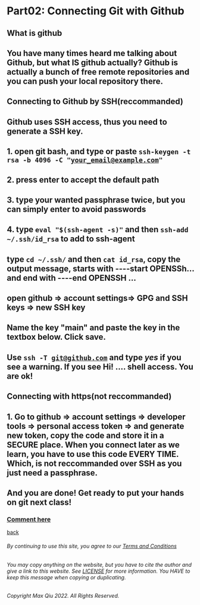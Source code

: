 # Part02: Connecting Git with Github
## **What is github**
## You have many times heard me talking about Github, but what IS github actually? Github is actually a bunch of free remote repositories and you can push your local repository there.
## **Connecting to Github by SSH(reccommanded)**
## Github uses SSH access, thus you need to generate a SSH key.
## 1. open git bash, and type or paste <code>ssh-keygen -t rsa -b 4096 -C "your_email@example.com"</code>
## 2. press enter to accept the  default path
## 3. type your wanted passphrase twice, but you can simply enter to avoid passwords
## 4. type <code>eval "$(ssh-agent -s)"</code> and then <code>ssh-add ~/.ssh/id_rsa</code> to add to ssh-agent
## type <code>cd ~/.ssh/</code> and then <code>cat id_rsa</code>, copy the output message, starts with ----start OPENSSh... and end with ----end OPENSSH ...
## open github => account settings=> GPG and SSH keys => new SSH key
## Name the key "main" and paste the key in the textbox below. Click save.
## Use <code>ssh -T git@github.com</code> and type *yes* if you see a warning. If you see Hi! .... shell access. You are ok!
## **Connecting with https(not reccommanded)**
## 1. Go to github => account settings => developer tools => personal access token => and generate new token, copy the code and store it in a SECURE place. When you connect later as we learn, you have to use this code EVERY TIME. Which, is not reccommanded over SSH as you just need a passphrase.
## And you are done! Get ready to put your hands on git next class!
### **[Comment here](https://qqiumax.github.io/comment/)**
[back](https://qqiumax.github.io/blog/)

###### By continuing to use this site, you agree to our [Terms and Conditions](https://qqiumax.github.io/terms/)

###### You may copy anything on the website, but you have to cite the author and give a link to this website. See [LICENSE](https://qqiumax.github.io/LICENSE) for more information. You HAVE to keep this message when copying or duplicating.

###### Copyright Max Qiu 2022. All Rights Reserved.